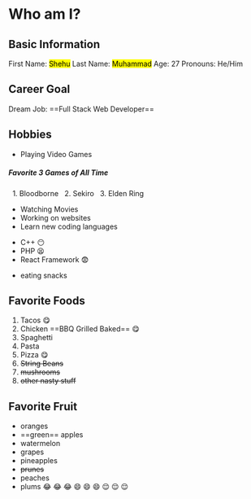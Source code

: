 # Who am I?
## Basic Information
First Name: <mark>Shehu</mark>
Last Name: <mark>Muhammad</mark> 
Age: 27
Pronouns: He/Him
## Career Goal
Dream Job: ==Full Stack Web Developer==
## Hobbies
- Playing Video Games
##### Favorite 3 Games of All Time
&nbsp;&nbsp;1. Bloodborne
&nbsp;&nbsp;2. Sekiro
&nbsp;&nbsp;3. Elden Ring
- Watching Movies
- Working on websites
- Learn new coding languages
* C++ :no_mouth:
* PHP :tired_face:
* React Framework :fearful:
- eating snacks
## Favorite Foods
1. Tacos :yum:
2. Chicken ==BBQ Grilled Baked== :yum:
3. Spaghetti
4. Pasta
5. Pizza :yum:
6. ~~String Beans~~
7. ~~mushrooms~~
8. ~~other nasty stuff~~
## Favorite Fruit
- oranges
- ==green== apples
- watermelon
- grapes
- pineapples
- ~~prunes~~
- peaches
- plums
:joy: :joy: :joy: :smile: :smile: :smile: :relieved: :relieved: :relieved:



